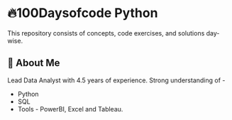 
# 🔥100Daysofcode Python

This repository consists of concepts, code exercises, and solutions day-wise.




## 🚀 About Me
Lead Data Analyst with 4.5 years of experience.
Strong understanding of -
- Python
- SQL
- Tools - PowerBI, Excel and Tableau.
